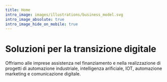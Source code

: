 ```yaml
---
title: Home
intro_image: images/illustrations/business_model.svg
intro_image_absolute: true
intro_image_hide_on_mobile: true
---
```

# Soluzioni per la transizione digitale 

Offriamo alle imprese assistenza nel finanziamento e nella realizzazione di progetti di automazione industriale, intelligenza arificiale, IOT, automazione marketing e comunicazione digitale.